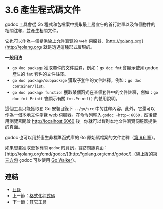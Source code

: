 # 3.6 產生程式碼文件

godoc 工具會從 Go 程式和包檔案中提取最上層宣告的首行註釋以及每個物件的相關注釋，並產生相關文件。

它也可以作為一個提供線上文件瀏覽的 web 伺服器，[http://golang.org](http://golang.org) 就是透過這種形式實現的。

**一般用法**

- `go doc package` 獲取套件的文件註釋，例如：`go doc fmt` 會顯示使用 godoc 產生的 `fmt` 套件的文件註釋。
- `go doc package/subpackage` 獲取子套件的文件註釋，例如：`go doc container/list`。
- `go doc package function` 獲取某個函式在某個套件中的文件註釋，例如：`go doc fmt Printf` 會顯示有關 `fmt.Printf()` 的使用說明。

這個工具只能獲取在 Go 安裝目錄下 `../go/src` 中的註釋內容。此外，它還可以作為一個本地文件瀏覽 web 伺服器。在命令列輸入 `godoc -http=:6060`，然後使用瀏覽器開啟 [http://localhost:6060](http://localhost:6060) 後，你就可以看到本地文件瀏覽伺服器提供的頁面。

godoc 也可以用於產生非標準函式庫的 Go 原始碼檔案的文件註釋（[第 9.6 章](09.6.md)）。

如果想要獲取更多有關 `godoc` 的資訊，請訪問該頁面：[http://golang.org/cmd/godoc/](http://golang.org/cmd/godoc/)（線上版的第三方包 godoc 可以使用 [Go Walker](https://gowalker.org)）。

## 連結

- [目錄](directory.md)
- 上一節：[格式化程式碼](03.5.md)
- 下一節：[其它工具](03.7.md)
